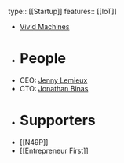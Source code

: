 type:: [[Startup]]
features:: [[IoT]]

- [Vivid Machines](https://www.vivid-machines.com/)
- # People
- CEO: [Jenny Lemieux](https://www.linkedin.com/in/jennylemieux/)
- CTO: [Jonathan Binas](https://www.linkedin.com/in/jbinas/)
- # Supporters
- [[N49P]]
- [[Entrepreneur First]]